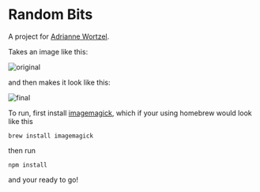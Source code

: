 Random Bits
===============

A project for [Adrianne Wortzel](http://www.adriannewortzel.com/).

Takes an image like this:

![original](https://raw.githubusercontent.com/gferrin/image-scrambler/master/wortzel.jpg)

and then makes it look like this:

![final](https://raw.githubusercontent.com/gferrin/image-scrambler/master/final/one.jpg)

To run, first install [imagemagick](http://www.imagemagick.org/), which if your using homebrew would look like this

`brew install imagemagick`

then run 

`npm install`

and your ready to go!
